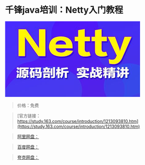 # 千锋java培训：Netty入门教程

![img](../../../assets/study163/free/83d8b456c07842ab9f9348d463824907.jpg)

> 价格：免费

> [官方链接：https://study.163.com/course/introduction/1213093810.htm](https://study.163.com/course/introduction/1213093810.htm)

> [阿里网盘：]()

> [百度网盘：]()

> [夸克网盘：]()
